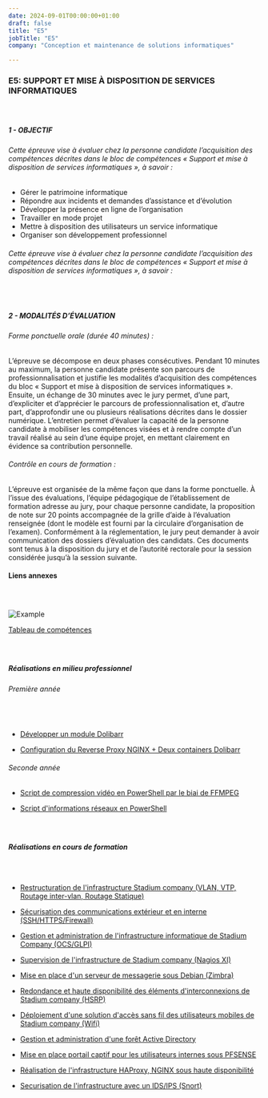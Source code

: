 ```yaml
---
date: 2024-09-01T00:00:00+01:00
draft: false
title: "E5"
jobTitle: "E5"
company: "Conception et maintenance de solutions informatiques"

---
```

### E5: SUPPORT ET MISE À DISPOSITION DE SERVICES INFORMATIQUES

#####  ‎ 

##### 1 - OBJECTIF

###### Cette épreuve vise à évaluer chez la personne candidate l’acquisition des compétences décrites dans le bloc de compétences « Support et mise à disposition de services informatiques », à savoir :

- Gérer le patrimoine informatique
- Répondre aux incidents et demandes d’assistance et d’évolution
- Développer la présence en ligne de l’organisation
- Travailler en mode projet
- Mettre à disposition des utilisateurs un service informatique
- Organiser son développement professionnel

###### Cette épreuve vise à évaluer chez la personne candidate l’acquisition des compétences décrites dans le bloc de compétences « Support et mise à disposition de services informatiques », à savoir :

#####  ‎ 


##### 2 - MODALITÉS D’ÉVALUATION

###### Forme ponctuelle orale (durée 40 minutes) :

L’épreuve se décompose en deux phases consécutives. Pendant 10 minutes au maximum, la personne candidate présente son parcours de professionnalisation et justifie les modalités d’acquisition des compétences du bloc « Support et mise à disposition de services informatiques ». Ensuite, un échange de 30 minutes avec le jury permet, d’une part, d’expliciter et d’apprécier le parcours de professionnalisation et, d’autre part, d’approfondir une ou plusieurs réalisations décrites dans le dossier numérique. L’entretien permet d’évaluer la capacité de la personne candidate à mobiliser les compétences visées et à rendre compte d’un travail réalisé au sein d’une équipe projet, en mettant clairement en évidence sa contribution personnelle.

###### Contrôle en cours de formation :

L’épreuve est organisée de la même façon que dans la forme ponctuelle.
À l’issue des évaluations, l’équipe pédagogique de l’établissement de formation adresse au jury, pour chaque personne candidate, la proposition de note sur 20 points accompagnée de la grille d’aide à l’évaluation renseignée (dont le modèle est fourni par la circulaire d’organisation de l’examen).
Conformément à la réglementation, le jury peut demander à avoir communication des dossiers d’évaluation des candidats. Ces documents sont tenus à la disposition du jury et de l’autorité rectorale pour la session considérée jusqu’à la session suivante.

#### Liens annexes 

#####  ‎ 

![Example](https://bts.antoinespiteri.net/assets/tableau-spiteri.jpg)


[Tableau de compétences](https://bts.antoinespiteri.net/assets/tableau-spiteri.pdf)

#####  ‎ 

##### Réalisations en milieu professionnel 

###### Première année

#####  ‎

- [Développer un module Dolibarr](https://bts.antoinespiteri.net/assets/doc-dolibarrDev.pdf)

- [Configuration du Reverse Proxy NGINX + Deux containers Dolibarr](https://bts.antoinespiteri.net/assets/documentation-reverseproxy-parthenos.pdf)

###### Seconde année

- [Script de compression vidéo en PowerShell par le biai de FFMPEG](https://github.com/Sivanaque/PSCompress)

- [Script d'informations réseaux en PowerShell](https://github.com/Sivanaque/NI-Network-Informations)

#####  ‎ 

##### Réalisations en cours de formation

#####  ‎

- [Restructuration de l'infrastructure Stadium company (VLAN, VTP, Routage inter-vlan, Routage Statique)](https://bts.antoinespiteri.net/assets/vlan-interroutage.pdf)

- [Sécurisation des communications extérieur et en interne (SSH/HTTPS/Firewall)](https://bts.antoinespiteri.net/assets/pfsense.pdf)

- [Gestion et administration de l'infrastructure informatique de Stadium Company (OCS/GLPI)](https://bts.antoinespiteri.net/assets/glpi.pdf)

- [Supervision de l'infrastructure de Stadium company (Nagios XI)](https://bts.antoinespiteri.net/assets/nagios.pdf)

- [Mise en place d'un serveur de messagerie sous Debian (Zimbra)](https://bts.antoinespiteri.net/assets/zimbra.pdf)

- [Redondance et haute disponibilité des éléments d'interconnexions de Stadium company (HSRP)](https://bts.antoinespiteri.net/assets/hsrp.pdf)

- [Déploiement d'une solution d'accès sans fil des utilisateurs mobiles de Stadium company (Wifi)](https://bts.antoinespiteri.net/assets/wifi-cisco.pdf)

- [Gestion et administration d'une forêt Active Directory](https://bts.antoinespiteri.net/assets/ad.pdf)

- [Mise en place portail captif pour les utilisateurs internes sous PFSENSE](https://bts.antoinespiteri.net/assets/pfsense-captive.pdf)

- [Réalisation de l'infrastructure HAProxy, NGINX sous haute disponibilité](https://bts.antoinespiteri.net/assets/heartbeat.pdf)

- [Securisation de l'infrastructure avec un IDS/IPS (Snort)](https://bts.antoinespiteri.net/assets/snort-IDS-IPS.pdf)


















